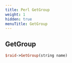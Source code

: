 ```yaml
---
title: Perl GetGroup
weight: 1
hidden: true
menuTitle: GetGroup
---
```

## GetGroup
```perl
$raid->GetGroup(string name)
```